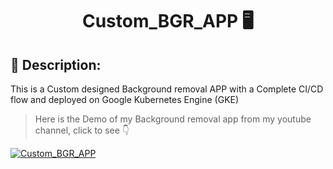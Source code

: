 # <p align="center"> Custom_BGR_APP 🖥️ </p> 

## 📄 Description:  
This is a Custom designed Background removal APP with a Complete CI/CD flow and deployed on Google Kubernetes Engine (GKE)



> Here is the Demo of my Background removal app from my youtube channel, click to see 👇

[![Custom_BGR_APP](https://img.youtube.com/vi/uAksgBFnGWY/0.jpg)](https://www.youtube.com/watch?v=uAksgBFnGWY) 
